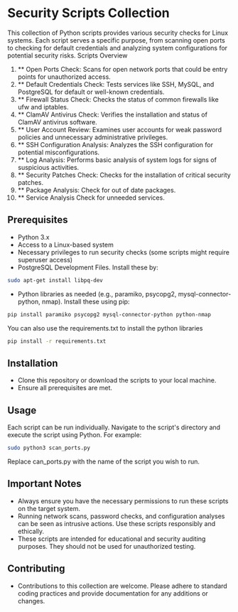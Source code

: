 # Security Scripts Collection

This collection of Python scripts provides various security checks for Linux systems. Each script serves a specific purpose, from scanning open ports to checking for default credentials and analyzing system configurations for potential security risks.
Scripts Overview

1. ** Open Ports Check: Scans for open network ports that could be entry points for unauthorized access.
2. ** Default Credentials Check: Tests services like SSH, MySQL, and PostgreSQL for default or well-known credentials.
3. ** Firewall Status Check: Checks the status of common firewalls like ufw and iptables.
4. ** ClamAV Antivirus Check: Verifies the installation and status of ClamAV antivirus software.
5. ** User Account Review: Examines user accounts for weak password policies and unnecessary administrative privileges.
6. ** SSH Configuration Analysis: Analyzes the SSH configuration for potential misconfigurations.
7. ** Log Analysis: Performs basic analysis of system logs for signs of suspicious activities.
8. ** Security Patches Check: Checks for the installation of critical security patches.
9. ** Package Analysis: Check for out of date packages.
10. ** Service Analysis Check for unneeded services.

## Prerequisites

- Python 3.x
- Access to a Linux-based system
- Necessary privileges to run security checks (some scripts might require superuser access)
- PostgreSQL Development Files. Install these by:
```bash
sudo apt-get install libpq-dev
```
- Python libraries as needed (e.g., paramiko, psycopg2, mysql-connector-python, nmap). Install these using pip:

```bash
pip install paramiko psycopg2 mysql-connector-python python-nmap
```
You can also use the requirements.txt to install the python libraries
```bash
pip install -r requirements.txt
```

## Installation

- Clone this repository or download the scripts to your local machine.
- Ensure all prerequisites are met.

## Usage

Each script can be run individually. Navigate to the script's directory and execute the script using Python. For example:
```bash
sudo python3 scan_ports.py
```

Replace can_ports.py with the name of the script you wish to run.

## Important Notes

- Always ensure you have the necessary permissions to run these scripts on the target system.
- Running network scans, password checks, and configuration analyses can be seen as intrusive actions. Use these scripts responsibly and ethically.
- These scripts are intended for educational and security auditing purposes. They should not be used for unauthorized testing.

## Contributing

- Contributions to this collection are welcome. Please adhere to standard coding practices and provide documentation for any additions or changes.
